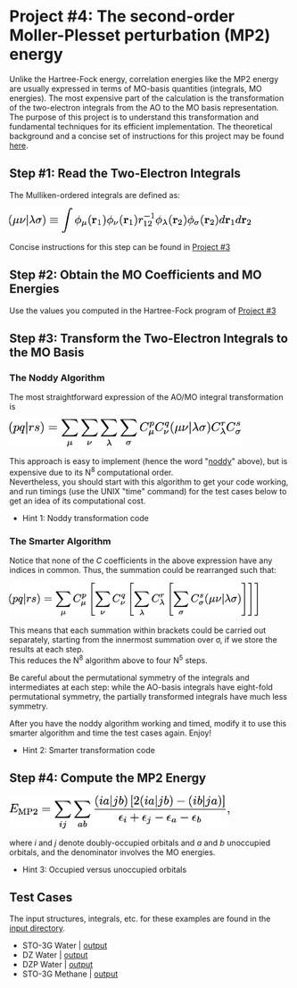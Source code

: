 # Project #4: The second-order Moller-Plesset perturbation (MP2) energy
Unlike the Hartree-Fock energy, correlation energies like the MP2 energy are usually expressed in terms of MO-basis quantities (integrals, MO energies). 
The most expensive part of the calculation is the transformation of the two-electron integrals from the AO to the MO basis representation.  
The purpose of this project is to understand this transformation and fundamental techniques for its efficient implementation. 
The theoretical background and a concise set of instructions for this project may be found [here](./project4-instructions.pdf).

## Step #1: Read the Two-Electron Integrals
The Mulliken-ordered integrals are defined as:

<img src="./figures/eri.png" height="45">

Concise instructions for this step can be found in 
[Project #3](https://github.com/CrawfordGroup/ProgrammingProjects/tree/master/Project%2303)

## Step #2: Obtain the MO Coefficients and MO Energies 
Use the values you computed in the Hartree-Fock program of 
[Project #3](https://github.com/CrawfordGroup/ProgrammingProjects/tree/master/Project%2303)
## Step #3: Transform the Two-Electron Integrals to the MO Basis 
### The Noddy Algorithm 

The most straightforward expression of the AO/MO integral transformation is

<img src="./figures/noddy-transform.png" height="50">

This approach is easy to implement (hence the word "[noddy](http://www.hackerslang.com/noddy.html)" above), but is expensive due to its N<sup>8</sup> computational order.  
Nevertheless, you should start with this algorithm to get your code working, and run timings (use the UNIX "time" command) 
for the test cases below to get an idea of its computational cost.

  * Hint 1: Noddy transformation code
### The Smarter Algorithm

Notice that none of the *C* coefficients in the above expression have any indices in common.  Thus, the summation could be rearranged such that:

<img src="./figures/smart-transform.png" height="60">

This means that each summation within brackets could be carried out separately, 
starting from the innermost summation over <html>&#963;</html>, if we store the results at each step.  
This reduces the N<sup>8</sup> algorithm above to four N<sup>5</sup> steps.

Be careful about the permutational symmetry of the integrals and intermediates at each step: 
while the AO-basis integrals have eight-fold permutational symmetry, the partially transformed integrals have much less symmetry.

After you have the noddy algorithm working and timed, modify it to use this smarter algorithm and time the test cases again.  Enjoy!

  * Hint 2: Smarter transformation code

## Step #4: Compute the MP2 Energy

<img src="./figures/mp2-energy.png" height="60">

where *i* and *j* denote doubly-occupied orbitals and *a* and *b* unoccupied orbitals, and the denominator involves the MO energies.

  * Hint 3: Occupied versus unoccupied orbitals

## Test Cases
The input structures, integrals, etc. for these examples are found in the [input directory](https://github.com/CrawfordGroup/ProgrammingProjects/tree/master/Project%2304/input).

* STO-3G Water | [output](https://github.com/CrawfordGroup/ProgrammingProjects/blob/master/Project%2304/output/h2o/STO-3G/output.txt)
* DZ Water | [output](https://github.com/CrawfordGroup/ProgrammingProjects/blob/master/Project%2304/output/h2o/DZ/output.txt)
* DZP Water | [output](https://github.com/CrawfordGroup/ProgrammingProjects/blob/master/Project%2304/output/h2o/DZP/output.txt)
* STO-3G Methane | [output](https://github.com/CrawfordGroup/ProgrammingProjects/blob/master/Project%2304/output/ch4/STO-3G/output.txt)

